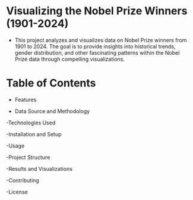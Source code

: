 # Visualizing the Nobel Prize Winners (1901-2024)
- This project analyzes and visualizes data on Nobel Prize winners from 1901 to 2024. The goal is to provide insights into historical trends, gender distribution, and other fascinating patterns within the Nobel Prize data through compelling visualizations.

# Table of Contents
- Features
  
- Data Source and Methodology
  
-Technologies Used

-Installation and Setup

-Usage

-Project Structure

-Results and Visualizations

-Contributing

-License

